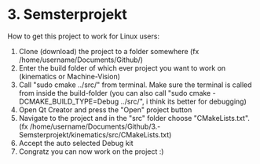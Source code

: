 # 3. Semsterprojekt
How to get this project to work for Linux users:

1. Clone (download) the project to a folder somewhere (fx /home/username/Documents/Github/)
2. Enter the build folder of which ever project you want to work on (kinematics or Machine-Vision)
3. Call "sudo cmake ../src/" from terminal. Make sure the terminal is called from inside the build-folder (you can also call "sudo cmake -DCMAKE_BUILD_TYPE=Debug ../src/", i think its better for debugging)
4. Open Qt Creator and press the "Open" project button
5. Navigate to the project and in the "src" folder choose "CMakeLists.txt". (fx /home/username/Documents/Github/3.-Semsterprojekt/kinematics/src/CMakeLists.txt)
6. Accept the auto selected Debug kit
7. Congratz you can now work on the project :)
